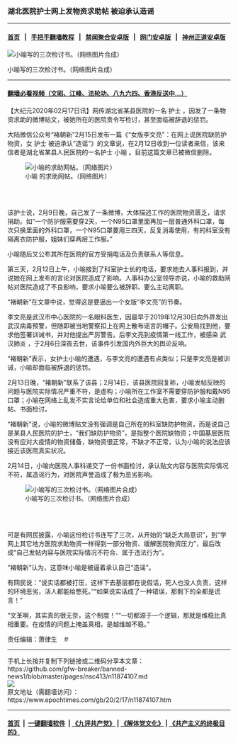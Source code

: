 ### 湖北医院护士网上发物资求助帖 被迫承认造谣
------------------------

#### [首页](https://github.com/gfw-breaker/banned-news1/blob/master/README.md) &nbsp;&nbsp;|&nbsp;&nbsp; [手把手翻墙教程](https://github.com/gfw-breaker/guides/wiki) &nbsp;&nbsp;|&nbsp;&nbsp; [禁闻聚合安卓版](https://github.com/gfw-breaker/bn-android) &nbsp;&nbsp;|&nbsp;&nbsp; [网门安卓版](https://github.com/oGate2/oGate) &nbsp;&nbsp;|&nbsp;&nbsp; [神州正道安卓版](https://github.com/SzzdOgate/update) 



<div><img alt="小喻写的三次检讨书。（网络图片合成）" class="aligncenter wp-post-image" src="https://i.epochtimes.com/assets/uploads/2020/02/FotoJet-2-600x400.jpg"/>
<div class="red16 caption">
 <p>
  小喻写的三次检讨书。（网络图片合成）
 </p>
</div>
</div><hr/>

#### [翻墙必看视频（文昭、江峰、法轮功、八九六四、香港反送中...）](https://github.com/gfw-breaker/banned-news1/blob/master/pages/link3.md)

<div><p>
 【大纪元2020年02月17日讯】网传湖北省某县医院的一名
 <ok href="https://www.epochtimes.com/gb/tag/%E6%8A%A4%E5%A3%AB.html">
  护士
 </ok>
 ，因发了一条物资求助的微博贴文，被她所在的医院责令写检讨，甚至面临被辞退的惩罚。
</p>
<p>
 大陆微信公众号“褚朝新”2月15日发布一篇《“女版李文亮”：在网上说医院缺防护物资，女
 <ok href="https://www.epochtimes.com/gb/tag/%E6%8A%A4%E5%A3%AB.html">
  护士
 </ok>
 被迫承认“造谣”》的文章说，在2月12日收到一位读者来信，该来信者是湖北省某县人民医院的一名护士
 <ok href="https://www.epochtimes.com/gb/tag/%E5%B0%8F%E5%96%BB.html">
  小喻
 </ok>
 。目前这篇文章已被微信删除。
</p>
<figure class="wp-caption aligncenter" id="attachment_11874359" style="width: 450px">
 <ok href="http://i.epochtimes.com/assets/uploads/2020/02/ddd329a4c68bc808b600ad7584fc864b.png">
  <img alt="小喻的求助网帖。（网络图片）" class="size-medium wp-image-11874359" src="http://i.epochtimes.com/assets/uploads/2020/02/ddd329a4c68bc808b600ad7584fc864b-450x567.png"/>
 </ok>
 <br/><figcaption class="wp-caption-text">
  <ok href="https://www.epochtimes.com/gb/tag/%E5%B0%8F%E5%96%BB.html">
   小喻
  </ok>
  的求助网帖。（网络图片）
 </figcaption><br/>
</figure><br/>
<p>
 该护士说，2月9日晚，自己发了一条微博，大体描述工作的医院物资匮乏，请求捐助。如“一个防护服需要穿2天，一个N95口罩里面再加一层普通外科口罩，每次只换里面的外科口罩，一个N95口罩要用三四天，反复消毒使用，有的科室没有隔离衣防护服，姐妹们穿两层工作服。”
</p>
<p>
 小喻随后又公布其所在医院的官方受捐电话及负责联系人等信息。
</p>
<p>
 第三天，2月12日上午，小喻接到了科室护士长的电话，要求她去人事科报到，并说她在网上发布的言论对医院造成了影响。人事科办公室领导亦说，小喻的救助网帖对医院造成了不良影响，要求小喻要么被辞职、要么主动离职。
</p>
<p>
 “褚朝新”在文章中说，觉得这是要逼出一个女版“李文亮”的节奏。
</p>
<p>
 李文亮是武汉市中心医院的一名眼科医生，因最早于2019年12月30日向外界发出武汉病毒预警，但随即被当地警察扣上在网上散布谣言的帽子。公安局找到他，要求他签署训诫书，并对他提出严厉警告。后李文亮到疫情第一线工作，被感染
 <ok href="https://www.epochtimes.com/gb/tag/%E6%AD%A6%E6%B1%89%E8%82%BA%E7%82%8E.html">
  武汉肺炎
 </ok>
 ，于2月6日深夜去世，该事件引发国内外巨大的舆论反响。
</p>
<p>
 “褚朝新”表示，女护士小喻的遭遇，与李文亮的遭遇有点类似；只是李文亮是被训诫，小喻却面临被辞退的惩罚。
</p>
<p>
 2月13日晚，“褚朝新”联系了该县；2月14日，该县医院回复称，小喻发帖反映的问题与医院实际情况严重不符，是虚构；小喻所在工作室不需要穿防护服和戴N95口罩；小喻在网络上乱发不实言论给单位和社会造成重大危害，要求小喻主动删帖、书面检讨。
</p>
<p>
 “褚朝新”说，小喻的微博贴文没有强调是自己所在的科室缺防护物资，而是说自己是某县人民医院的护士，“我们缺防护物资”，是指整个医院缺物资；中国基层医院没有应对大疫情的物资储备，缺物资很正常，不缺才不正常，认为小喻的说法应该接近该医院真实状况。
</p>
<p>
 2月14日，小喻向医院人事科递交了一份书面检讨，承认贴文内容与医院实际情况不符，属造谣行为，对医院声誉造成了极为恶劣影响。
</p>
<figure class="wp-caption aligncenter" id="attachment_11874356" style="width: 600px">
 <ok href="http://i.epochtimes.com/assets/uploads/2020/02/FotoJet-2.jpg">
  <img alt="小喻写的三次检讨书。（网络图片合成）" class="size-large wp-image-11874356" src="http://i.epochtimes.com/assets/uploads/2020/02/FotoJet-2-600x400.jpg"/>
 </ok>
 <br/><figcaption class="wp-caption-text">
  小喻写的三次检讨书。（网络图片合成）
 </figcaption><br/>
</figure><br/>
<p>
 可是有网民披露，小喻这份检讨书连写了三次，从开始的“缺乏大局意识”，到“学网上其它地方医院求助物资一样得到一部分物资、缓解医院物资压力”，最后改成“自己发帖内容与医院实际情况不符合、属于违法行为”。
</p>
<p>
 “褚朝新”认为，这意味小喻是被逼着承认自己“造谣”。
</p>
<p>
 有网民说：“说实话都被打压，这样下去基层都在说假话，死人也没人负责，这样的环境恶劣，活人都能给憋死。”“如果说实话成了一种错误，那剩下的全都是谎言！”
</p>
<p>
 “文革啊，其实真的很无奈，这个制度！”“一切都源于一个逻辑，那就是维稳比真相重要。在疫情的问题上掩盖真相，是越维越不稳。”
</p>
<p>
 责任编辑：萧律生　＃
</p>
<p>
</p>
</div>
<hr/>
手机上长按并复制下列链接或二维码分享本文章：<br/>
https://github.com/gfw-breaker/banned-news1/blob/master/pages/nsc413/n11874107.md <br/>
<a href='https://github.com/gfw-breaker/banned-news1/blob/master/pages/nsc413/n11874107.md'><img src='https://github.com/gfw-breaker/banned-news1/blob/master/pages/nsc413/n11874107.md.png'/></a> <br/>
原文地址（需翻墙访问）：https://www.epochtimes.com/gb/20/2/17/n11874107.htm


------------------------
#### [首页](https://github.com/gfw-breaker/banned-news1/blob/master/README.md) &nbsp;|&nbsp; [一键翻墙软件](https://github.com/gfw-breaker/nogfw/blob/master/README.md) &nbsp;| [《九评共产党》](https://github.com/gfw-breaker/9ping.md/blob/master/README.md#九评之一评共产党是什么) | [《解体党文化》](https://github.com/gfw-breaker/jtdwh.md/blob/master/README.md) | [《共产主义的终极目的》](https://github.com/gfw-breaker/gczydzjmd.md/blob/master/README.md)


<img src='http://gfw-breaker.win/banned-news/pages/nsc413/n11874107.md' width='0px' height='0px'/>